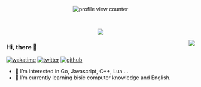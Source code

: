 <p align="center">
    <img src="https://komarev.com/ghpvc/?username=luojiego&color=0079fa&style=flat-square&label=PROFILE+VIEWS" alt="profile view counter">
</p> <br>
<p align="center">
  <img align="center" src="https://github-profile-trophy.vercel.app/?username=luojiego&title=MultipleLang,Star,Follower,Commit,Issue" style="max-width:100%;">
</p>
<img align="right" src="https://github-readme-stats.vercel.app/api?username=luojiego&show_icons=true&icon_color=805AD5&text_color=718096&bg_color=ffffff&theme=gotham" />

### Hi, there 👋
[![wakatime](https://wakatime.com/badge/user/3e8762fa-affe-4081-ba06-0ba2ad661306.svg)](https://wakatime.com/@3e8762fa-affe-4081-ba06-0ba2ad661306)
[![twitter](https://img.shields.io/twitter/follow/luojie710?label=followers&logo=twitter&color=%23007ec6&style=plastic)](https://twitter.com/luojie710)
[![github](https://img.shields.io/github/followers/luojiego?logo=github&style=plastic)](https://github.com/luojiego?tab=followers)

- 👀 I’m interested in Go, Javascript, C++, Lua ...
- 🌱 I’m currently learning bisic computer knowledge and English.


<!---
- 💞️ I’m looking to collaborate on ...
- 📫 How to reach me ...
luojiego/luojiego is a ✨ special ✨ repository because its `README.md` (this file) appears on your GitHub profile.
You can click the Preview link to take a look at your changes.
--->
